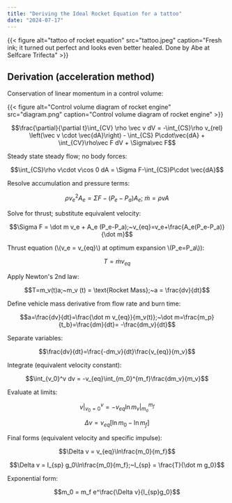 ```yaml
---
title: "Deriving the Ideal Rocket Equation for a tattoo"
date: "2024-07-17"
---
```


{{< figure alt="tattoo of rocket equation" src="tattoo.jpeg" caption="Fresh ink; it turned out perfect and looks even better healed. Done by Abe at Selfcare Trifecta" >}}

## Derivation (acceleration method)

Conservation of linear momentum in a control volume:

{{< figure alt="Control volume diagram of rocket engine" src="diagram.png" caption="Control volume diagram of rocket engine" >}}

$$\frac{\partial}{\partial t}\int_{CV} \rho \vec v dV = -\int_{CS}\rho v_{rel} \left(\vec v \cdot \vec{dA}\right) - \int_{CS} P\cdot\vec{dA} + \int_{CV}\rho\vec F dV + \Sigma\vec F$$

Steady state steady flow; no body forces:

$$\int_{CS}\rho v\cdot v\cos 0 dA = \Sigma F-\int_{CS}P\cdot \vec{dA}$$

Resolve accumulation and pressure terms:

$$\rho v_e^2 A_e = \Sigma F - (P_e-P_a)A_e;~\dot m=\rho v A$$

Solve for thrust; substitute equivalent velocity:

$$\Sigma F = \dot m v_e + A_e (P_e-P_a);~v_{eq}=v_e+\frac{A_e(P_e-P_a)}{\dot m}$$

Thrust equation (\\\(v_e = v_{eq}\\\) at optimum expansion \\\(P_e=P_a\\\)):

$$T=\dot m v_{eq}$$

Apply Newton's 2nd law:

$$T=m_v(t)a;~m_v (t) = \text{Rocket Mass};~a = \frac{dv}{dt}$$

Define vehicle mass derivative from flow rate and burn time:

$$a=\frac{dv}{dt}=\frac{\dot m v_{eq}}{m_v(t)};~\dot m=\frac{m_p}{t_b}=\frac{dm}{dt}= -\frac{dm_v}{dt}$$

Separate variables:

$$\frac{dv}{dt}=\frac{-dm_v}{dt}\frac{v_{eq}}{m_v}$$

Integrate (equivalent velocity constant):

$$\int_{v_0}^v dv = -v_{eq}\int_{m_0}^{m_f}\frac{dm_v}{m_v}$$

Evaluate at limits:

$$v|^v_{v_0=0} = -v_{eq}\ln m_v|^{m_f}_{m_o}$$

$$\Delta v = v_{eq}[\ln m_0 - \ln m_f]$$

Final forms (equivalent velocity and specific impulse):

$$\Delta v = v_{eq}\ln\frac{m_0}{m_f}$$ 

$$\Delta v = I_{sp} g_0\ln\frac{m_0}{m_f};~I_{sp} = \frac{T}{\dot m g_0}$$

Exponential form:

$$m_0 = m_f e^\frac{\Delta v}{I_{sp}g_0}$$